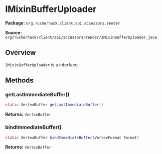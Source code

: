 # IMixinBufferUploader

**Package:** `org.rusherhack.client.api.accessors.render`

**Source:** `org/rusherhack/client/api/accessors/render/IMixinBufferUploader.java`

## Overview

`IMixinBufferUploader` is a interface.

## Methods

### getLastImmediateBuffer()

```java
static VertexBuffer getLastImmediateBuffer()
```

**Returns:** `VertexBuffer`

### bindImmediateBuffer()

```java
static VertexBuffer bindImmediateBuffer(VertexFormat format)
```

**Returns:** `VertexBuffer`

